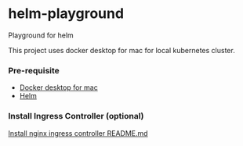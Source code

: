 # helm-playground

Playground for helm

This project uses docker desktop for mac for local kubernetes cluster.

### Pre-requisite

- [Docker desktop for mac](https://docs.docker.com/docker-for-mac/install/)
- [Helm](https://helm.sh/docs/intro/install/)

### Install Ingress Controller (optional)

[Install nginx ingress controller README.md](./ingress-controller-nginx/README.md)